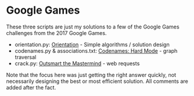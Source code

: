Google Games
============

These three scripts are just my solutions to a few of the Google Games challenges from the 2017 Google Games.

+ orientation.py: [Orientation](https://ggpuzzles.appspot.com/web/puzzle/orientation) - Simple algorithms / solution design
+ codenames.py & associations.txt: [Codenames: Hard Mode](https://ggpuzzles.appspot.com/web/puzzle/codenames-hard-mode) - graph traversal
+ crack.py: [Outsmart the Mastermind](https://ggpuzzles.appspot.com/web/puzzle/outsmart-the-mastermind) - web requests

Note that the focus here was just getting the right answer quickly, not necessarily designing the best or most efficient solution.
All comments are added after the fact.
